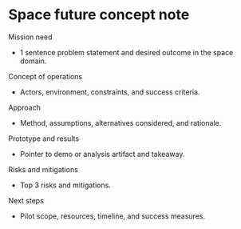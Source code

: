 <!-- 20250827-004 -->
# Space future concept note

Mission need
- 1 sentence problem statement and desired outcome in the space domain.

Concept of operations
- Actors, environment, constraints, and success criteria.

Approach
- Method, assumptions, alternatives considered, and rationale.

Prototype and results
- Pointer to demo or analysis artifact and takeaway.

Risks and mitigations
- Top 3 risks and mitigations.

Next steps
- Pilot scope, resources, timeline, and success measures.
